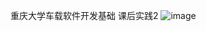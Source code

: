 重庆大学车载软件开发基础 课后实践2 
![image](https://github.com/user-attachments/assets/846a6c0a-4819-41e5-9146-2fbea758b567)
